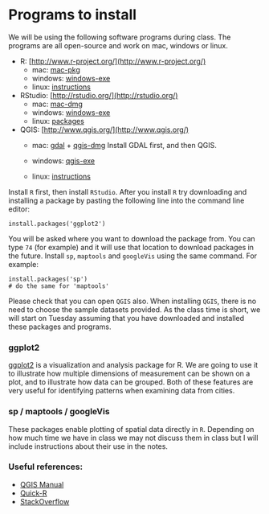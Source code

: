 
# Programs to install

We will be using the following software programs during class. The programs are all open-source and work on mac, windows or linux.

* R: [http://www.r-project.org/](http://www.r-project.org/)
	* mac: [mac-pkg](http://cran.mtu.edu/bin/macosx/R-2.14.2.pkg)
	* windows: [windows-exe](http://cran.mtu.edu/bin/windows/base/R-2.14.2-win.exe) 
	* linux: [instructions](http://cran.mtu.edu/)
* RStudio: [http://rstudio.org/](http://rstudio.org/)
	* mac: [mac-dmg](http://download1.rstudio.org/RStudio-0.95.262.dmg)
	* windows: [windows-exe](http://download1.rstudio.org/RStudio-0.95.262.exe) 
	* linux: [packages](http://rstudio.org/download/desktop) 
* QGIS: [http://www.qgis.org/](http://www.qgis.org/)
	* 	mac: [gdal](http://www.kyngchaos.com/files/software/frameworks/GDAL_Complete-1.9.dmg) + [qgis-dmg](http://www.kyngchaos.com/files/software/qgis/Qgis-1.7.4-4.dmg) Install GDAL first, and then QGIS. 

	* 	windows: [qgis-exe](http://www.qgis.org/downloads/QGIS-OSGeo4W-1.7.4-d211b16-Setup.exe)
	* 	linux: [instructions](http://hub.qgis.org/projects/quantum-gis/wiki/Download#Linux)

Install `R` first, then install `RStudio`. After you install `R` try downloading and installing a package by pasting the following line into the command line editor:

	install.packages('ggplot2')	

You will be asked where you want to download the package from. You can type `74` (for example) and it will use that location to download packages in the future. Install `sp`, `maptools` and `googleVis` using the same command. For example:

	install.packages('sp')	
	# do the same for 'maptools'
	
Please check that you can open `QGIS` also. When installing `QGIS`, there is no need to choose the sample datasets provided. As the class time is short, we will start on Tuesday assuming that you have downloaded and installed these packages and programs.

### ggplot2

[ggplot2](http://had.co.nz/ggplot2/) is a visualization and analysis package for R. We are going to use it to illustrate how multiple dimensions of measurement can be shown on a plot, and to illustrate how data can be grouped. Both of these features are very useful for identifying patterns when examining data from cities.

### sp / maptools / googleVis

These packages enable plotting of spatial data directly in `R`. Depending on how much time we have in class we may not discuss them in class but I will include instructions about their use in the notes.


### Useful references:

* [QGIS Manual](http://qgis.org/en/documentation/manuals.html)
* [Quick-R](http://www.statmethods.net/ ) 
* [StackOverflow](http://stackoverflow.com/questions/tagged/r)


	









